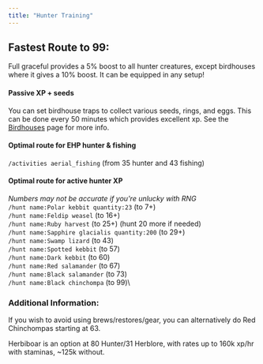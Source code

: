 ```yaml
---
title: "Hunter Training"
---
```


## Fastest Route to 99:

Full graceful provides a 5% boost to all hunter creatures, except birdhouses where it gives a 10% boost. It can be equipped in any setup!

#### **Passive XP + seeds**

You can set birdhouse traps to collect various seeds, rings, and eggs. This can be done every 50 minutes which provides excellent xp. See the [Birdhouses](https://wiki.oldschool.gg/skills/hunter/birdhouses) page for more info.

#### **Optimal route for EHP hunter & fishing**

`/activities aerial_fishing` (from 35 hunter and 43 fishing)

#### **Optimal route for active hunter XP**

_Numbers may not be accurate if you're unlucky with RNG_\
`/hunt name:Polar kebbit quantity:23` (to 7+)\
`/hunt name:Feldip weasel` (to 16+)\
`/hunt name:Ruby harvest` (to 25+) (hunt 20 more if needed)\
`/hunt name:Sapphire glacialis quantity:200` (to 29+)\
`/hunt name:Swamp lizard` (to 43)\
`/hunt name:Spotted kebbit` (to 57)\
`/hunt name:Dark kebbit` (to 60)\
`/hunt name:Red salamander` (to 67)\
`/hunt name:Black salamander` (to 73)\
`/hunt name:Black chinchompa` (to 99)\

### Additional Information:

If you wish to avoid using brews/restores/gear, you can alternatively do Red Chinchompas starting at 63.

Herbiboar is an option at 80 Hunter/31 Herblore, with rates up to 160k xp/hr with staminas, \~125k without.
